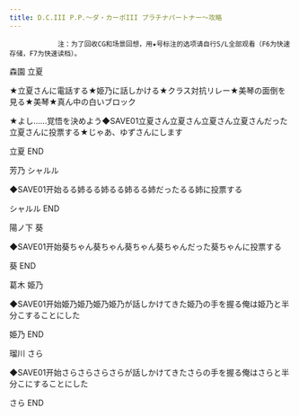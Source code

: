 ```yaml
---
title: D.C.III P.P.～ダ・カーポIII プラチナパートナー～攻略
---
```


                注：为了回收CG和场景回想，用★号标注的选项请自行S/L全部观看（F6为快速存储，F7为快速读档）。

森園 立夏

★立夏さんに電話する★姫乃に話しかける★クラス対抗リレー★美琴の面倒を見る★美琴★真ん中の白いブロック

★よし……覚悟を決めよう◆SAVE01立夏さん立夏さん立夏さん立夏さんだった立夏さんに投票する★じゃあ、ゆずさんにします

立夏 END

芳乃 シャルル

◆SAVE01开始るる姉るる姉るる姉るる姉だったるる姉に投票する

シャルル END

陽ノ下 葵

◆SAVE01开始葵ちゃん葵ちゃん葵ちゃん葵ちゃんだった葵ちゃんに投票する

葵 END

葛木 姫乃

◆SAVE01开始姫乃姫乃姫乃姫乃が話しかけてきた姫乃の手を握る俺は姫乃と半分こすることにした

姫乃 END

瑠川 さら

◆SAVE01开始さらさらさらさらが話しかけてきたさらの手を握る俺はさらと半分こにすることにした

さら END
              

